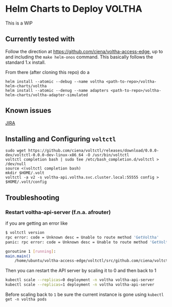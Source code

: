 # Helm Charts to Deploy VOLTHA
This is a WIP

## Currently tested with

Follow the direction at https://github.com/ciena/voltha-access-edge, up to and including the `make helm-onos` command. This basically follows the standard 1.x install.

From there (after cloning this repo) do a 
```
helm install --atomic --debug --name voltha <path-to-repo>/voltha-helm-charts/voltha
helm install --atomic --denug --name adapters <path-to-repo>/voltha-helm-charts/voltha-adapter-simulated
```

## Known issues
[JIRA](https://jira.opencord.org/issues/?jql=status%20not%20in%20%28closed%2C%20Done%2CResolved%29%20and%20labels%20in%20%28helm%29%20and%20affectedVersion%20in%20%28%22VOLTHA%20v2.0%22%29)

## Installing and Configuring `voltctl`
```
sudo wget https://github.com/ciena/voltctl/releases/download/0.0.0-dev/voltctl-0.0.0-dev-linux-x86_64 -O /usr/bin/voltctl
voltctl completion bash | sudo tee /etc/bash_completion.d/voltctl > /dev/null
source <(voltctl completion bash)
mkdir $HOME/.volt
voltctl -a v2 -s voltha-api.voltha.svc.cluster.local:55555 config > $HOME/.volt/config
```

## Troubleshooting
### Restart voltha-api-server (f.n.a. afrouter)
if you are getting an error like
```bash
$ voltctl version
rpc error: code = Unknown desc = Unable to route method 'GetVoltha'
panic: rpc error: code = Unknown desc = Unable to route method 'GetVoltha'

goroutine 1 [running]:
main.main()
    /home/ubuntu/voltha-access-edge/voltctl/src/github.com/ciena/voltctl/cmd/voltctl.go:48 +0x56d
```

Then you can restart the API server by scaling it to 0 and then back to 1
```bash
kubectl scale --replicas=0 deployment -n voltha voltha-api-server
kubectl scale --replicas=1 deployment -n voltha voltha-api-server
```

Before scaling back to `1` be sure the current instance is gone using `kubectl get -n voltha pods`
